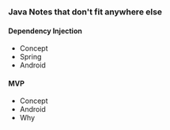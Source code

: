### Java Notes that don't fit anywhere else

#### Dependency Injection
  + Concept
  + Spring
  + Android

#### MVP
  + Concept
  + Android
  + Why

#### 
